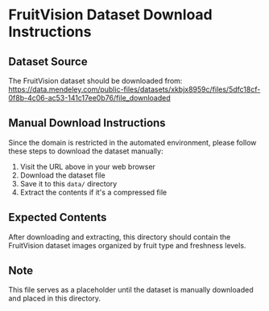 # FruitVision Dataset Download Instructions

## Dataset Source
The FruitVision dataset should be downloaded from:
https://data.mendeley.com/public-files/datasets/xkbjx8959c/files/5dfc18cf-0f8b-4c06-ac53-141c17ee0b76/file_downloaded

## Manual Download Instructions
Since the domain is restricted in the automated environment, please follow these steps to download the dataset manually:

1. Visit the URL above in your web browser
2. Download the dataset file
3. Save it to this `data/` directory
4. Extract the contents if it's a compressed file

## Expected Contents
After downloading and extracting, this directory should contain the FruitVision dataset images organized by fruit type and freshness levels.

## Note
This file serves as a placeholder until the dataset is manually downloaded and placed in this directory.
